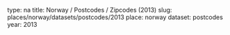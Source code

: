 type: na
title: Norway / Postcodes / Zipcodes (2013)
slug: places/norway/datasets/postcodes/2013
place: norway
dataset: postcodes
year: 2013
